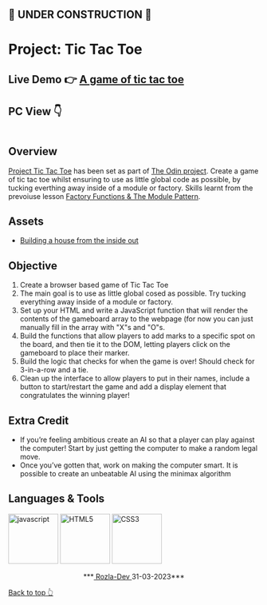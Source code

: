 ## 🚫 UNDER CONSTRUCTION 🚫

# Project: Tic Tac Toe

## Live Demo :point_right: [A game of tic tac toe]()

## PC View :point_down:
<img>

## Overview

<a href="">Project Tic Tac Toe</a> has been set as part of <a href="https://www.theodinproject.com/">The Odin project</a>. Create a game of tic tac toe whilst ensuring to use as little global code as possible, by tucking everthing away inside of a module or factory. Skills learnt from the prevoiuse lesson <a href="https://www.theodinproject.com/lessons/node-path-javascript-factory-functions-and-the-module-pattern">Factory Functions & The Module Pattern</a>.

## Assets

- <a href="https://www.ayweb.dev/blog/building-a-house-from-the-inside-out#restrictive">Building a house from the inside out</a> 

## Objective

1. Create a browser based game of Tic Tac Toe
2. The main goal is to use as little global cosed as possible. Try tucking everything away inside of a module or factory.
3. Set up your HTML and write a JavaScript function that will render the contents of the gameboard array to the webpage (for now you can just manually fill in the array with "X"s and "O"s.
4. Build the functions that allow players to add marks to a specific spot on the board, and then tie it to the DOM, letting players click on the gameboard to place their marker.
5. Build the logic that checks for when the game is over! Should check for 3-in-a-row and a tie.
6. Clean up the interface to allow players to put in their names, include a button to start/restart the game and add a display element that congratulates the winning player!

## Extra Credit

- If you’re feeling ambitious create an AI so that a player can play against the computer!
Start by just getting the computer to make a random legal move.
- Once you’ve gotten that, work on making the computer smart. It is possible to create an unbeatable AI using the minimax algorithm

## Languages & Tools

<img width="100" alt="javascript" src="https://cdn.jsdelivr.net/gh/devicons/devicon/icons/javascript/javascript-original.svg" /> <img width="100" alt="HTML5" src="https://cdn.jsdelivr.net/gh/devicons/devicon/icons/html5/html5-plain-wordmark.svg" /> <img width="100" alt="CSS3" src="https://cdn.jsdelivr.net/gh/devicons/devicon/icons/css3/css3-plain-wordmark.svg" />
          


<p style="text-align: center;">***<a href="https://twitter.com/Crypto_Rozla"> Rozla-Dev </a> 31-03-2023***</p>

[Back to top 👆](#project-tic-tac-toe)